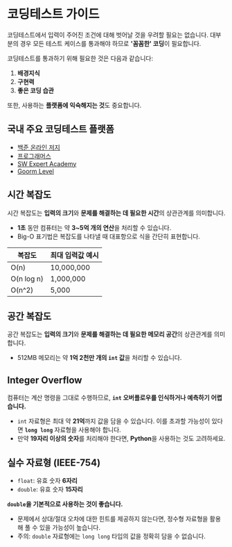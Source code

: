 # 코딩테스트 가이드

코딩테스트에서 입력이 주어진 조건에 대해 벗어날 것을 우려할 필요는 없습니다. 대부분의 경우 모든 테스트 케이스를 통과해야 하므로 **'꼼꼼한' 코딩**이 필요합니다.

코딩테스트를 통과하기 위해 필요한 것은 다음과 같습니다:

1. **배경지식**
2. **구현력**
3. **좋은 코딩 습관**

또한, 사용하는 **플랫폼에 익숙해지는 것**도 중요합니다.

## 국내 주요 코딩테스트 플랫폼

- [백준 온라인 저지](https://www.acmicpc.net/)
- [프로그래머스](https://programmers.co.kr/)
- [SW Expert Academy](https://swexpertacademy.com/main/main.do)
- [Goorm Level](https://level.goorm.io/)

## 시간 복잡도

시간 복잡도는 **입력의 크기**와 **문제를 해결하는 데 필요한 시간**의 상관관계를 의미합니다.

- **1초** 동안 컴퓨터는 약 **3~5억 개의 연산**을 처리할 수 있습니다.
- Big-O 표기법은 복잡도를 나타낼 때 대표항으로 식을 간단히 표현합니다.

| 복잡도    | 최대 입력값 예시 |
|-----------|------------------|
| O(n)      | 10,000,000       |
| O(n log n)| 1,000,000        |
| O(n^2)    | 5,000            |

## 공간 복잡도

공간 복잡도는 **입력의 크기**와 **문제를 해결하는 데 필요한 메모리 공간**의 상관관계를 의미합니다.

- 512MB 메모리는 약 **1억 2천만 개의 `int` 값**을 처리할 수 있습니다.

## Integer Overflow

컴퓨터는 계산 명령을 그대로 수행하므로, **`int` 오버플로우를 인식하거나 예측하기 어렵습니다.**

- `int` 자료형은 최대 약 **21억**까지 값을 담을 수 있습니다. 이를 초과할 가능성이 있다면 **`long long`** 자료형을 사용해야 합니다.
- 만약 **19자리 이상의 숫자**를 처리해야 한다면, **Python**을 사용하는 것도 고려하세요.

## 실수 자료형 (IEEE-754)

- `float`: 유효 숫자 **6자리**
- `double`: 유효 숫자 **15자리**

**`double`을 기본적으로 사용하는 것이 좋습니다.**

- 문제에서 상대/절대 오차에 대한 힌트를 제공하지 않는다면, 정수형 자료형을 활용해 풀 수 있을 가능성이 높습니다.
- 주의: `double` 자료형에는 `long long` 타입의 값을 정확히 담을 수 없습니다.
